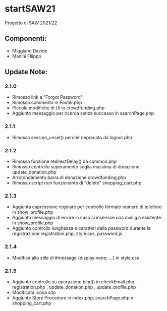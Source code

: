 # startSAW21
Progetto di SAW 2021/22

## Componenti:
- Miggiano Davide
- Manini Filippo

## Update Note:

### 2.1.0
- Rimosso link a "Forgot Password"
- Rimosso commento in Footer.php
- Piccole modifiche di UI in crowdfunding.php
- Aggiunto messaggio per ricerca senza successo in searchPage.php

### 2.1.1
- Rimossa session_unset() perché deprecata da logout.php

### 2.1.2
- Rimossa funzione redirectDelay() da common.php 
- Rimosso controllo superamento soglia massima di donazione update_donation.php
- Arrotondamento barra di donazione crowdfunding.php
- Rimosso script non funzionante di "delete" shopping_cart.php

### 2.1.3
- Aggiunta espressione regolare per controllo formato numero di telefono in show_profile.php
- Aggiunto messaggio di errore in caso si inserisse una mail già esistente in show_profile.php
- Aggiunto controllo lunghezza e caratteri della password durante la registrazione registration.php, style.css, password.js

### 2.1.4
- Modifica allo stile di #message {display:none; ...} in style.css

### 2.1.5
- Aggiunto controllo su operazione bind() in checkEmail.php , registration.php , update_donation.php , update_profile.php
- Modificata icona sito
- Aggiunte Store Procedure in index.php, searchPage.php e shopping_cart.php